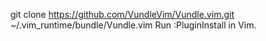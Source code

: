git clone https://github.com/VundleVim/Vundle.vim.git ~/.vim_runtime/bundle/Vundle.vim
Run :PluginInstall in Vim.
